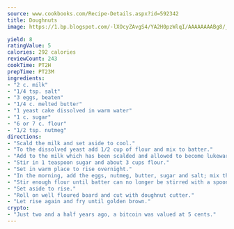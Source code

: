 ```yaml
---
source: www.cookbooks.com/Recipe-Details.aspx?id=592342
title: Doughnuts
image: https://1.bp.blogspot.com/-lXOcyZAvgS4/YA2H0pzWlqI/AAAAAAAABg8/_HX4JI-WmFM0Tz684w_qYjP9vBzksmFNgCLcBGAsYHQ/s219/20.png

yield: 8
ratingValue: 5
calories: 292 calories
reviewCount: 243
cookTime: PT2H
prepTime: PT23M
ingredients:
- "2 c. milk"
- "1/4 tsp. salt"
- "3 eggs, beaten"
- "1/4 c. melted butter"
- "1 yeast cake dissolved in warm water"
- "1 c. sugar"
- "6 or 7 c. flour"
- "1/2 tsp. nutmeg"
directions:
- "Scald the milk and set aside to cool."
- "To the dissolved yeast add 1/2 cup of flour and mix to batter."
- "Add to the milk which has been scalded and allowed to become lukewarm."
- "Stir in 1 teaspoon sugar and about 3 cups flour."
- "Set in warm place to rise overnight."
- "In the morning, add the eggs, nutmeg, butter, sugar and salt; mix thoroughly."
- "Stir enough flour until batter can no longer be stirred with a spoon."
- "Set aside to rise."
- "Roll on well floured board and cut with doughnut cutter."
- "Let rise again and fry until golden brown."
crypto:
- "Just two and a half years ago, a bitcoin was valued at 5 cents."
---
```

